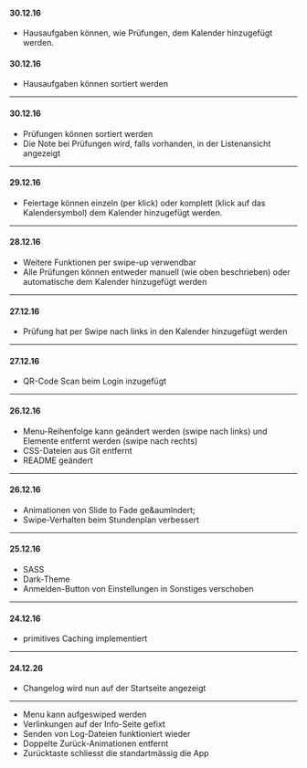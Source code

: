 #### 30.12.16
* Hausaufgaben k&ouml;nnen, wie Pr&uuml;fungen, dem Kalender hinzugef&uuml;gt werden.

#### 30.12.16
* Hausaufgaben k&ouml;nnen sortiert werden
---
#### 30.12.16
* Pr&uuml;fungen k&ouml;nnen sortiert werden
* Die Note bei Pr&uuml;fungen wird, falls vorhanden, in der Listenansicht angezeigt
---
#### 29.12.16
* Feiertage k&ouml;nnen einzeln (per klick) oder komplett (klick auf das Kalendersymbol) dem Kalender hinzugef&uuml;gt werden.
---
#### 28.12.16
* Weitere Funktionen per swipe-up verwendbar
* Alle Pr&uuml;fungen k&ouml;nnen entweder manuell (wie oben beschrieben) oder automatische dem Kalender hinzugef&uuml;gt werden
---
#### 27.12.16
* Pr&uuml;fung hat per Swipe nach links in den Kalender hinzugef&uuml;gt werden
---
#### 27.12.16
* QR-Code Scan beim Login inzugef&uuml;gt
---
#### 26.12.16
* Menu-Reihenfolge kann ge&auml;ndert werden (swipe nach links) und Elemente entfernt werden (swipe nach rechts)
* CSS-Dateien aus Git entfernt
* README ge&auml;ndert
---
#### 26.12.16
* Animationen von Slide to Fade ge&aumlndert;
* Swipe-Verhalten beim Stundenplan verbessert
---
#### 25.12.16
* SASS
* Dark-Theme
* Anmelden-Button von Einstellungen in Sonstiges verschoben
---
#### 24.12.16
* primitives Caching implementiert
---
#### 24.12.26
* Changelog wird nun auf der Startseite angezeigt
---
* Menu kann aufgeswiped werden
* Verlinkungen auf der Info-Seite gefixt
* Senden von Log-Dateien funktioniert wieder
* Doppelte Zur&uuml;ck-Animationen entfernt
* Zur&uuml;cktaste schliesst die standartm&auml;ssig die App
